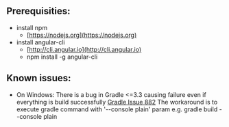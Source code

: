 
Prerequisities:
---

 + install npm
   - [https://nodejs.org](https://nodejs.org)
 + install angular-cli 
   - [http://cli.angular.io](http://cli.angular.io)
   - npm install -g angular-cli
   

Known issues:
---
 + On Windows: 
   There is a bug in Gradle <=3.3 causing failure even if everything is build successfully [Gradle Issue 882](https://github.com/gradle/gradle/issues/882)
   The workaround is to execute gradle command with '--console plain' param 
   e.g. gradle build --console plain
  